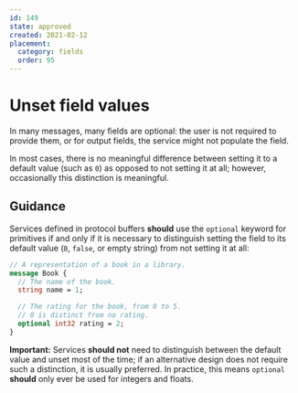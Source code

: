 ```yaml
---
id: 149
state: approved
created: 2021-02-12
placement:
  category: fields
  order: 95
---
```


# Unset field values

In many messages, many fields are optional: the user is not required to provide
them, or for output fields, the service might not populate the field.

In most cases, there is no meaningful difference between setting it to a
default value (such as `0`) as opposed to not setting it at all; however,
occasionally this distinction is meaningful.

## Guidance

Services defined in protocol buffers **should** use the `optional` keyword for
primitives if and only if it is necessary to distinguish setting the field to
its default value (`0`, `false`, or empty string) from not setting it at all:

```proto
// A representation of a book in a library.
message Book {
  // The name of the book.
  string name = 1;

  // The rating for the book, from 0 to 5.
  // 0 is distinct from no rating.
  optional int32 rating = 2;
}
```

**Important:** Services **should not** need to distinguish between the default
value and unset most of the time; if an alternative design does not require
such a distinction, it is usually preferred. In practice, this means `optional`
**should** only ever be used for integers and floats.
